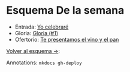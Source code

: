 # Esquema De la semana

- Entrada: [Yo celebraré](entrada/yo_celebrare.md)
- Gloria: [Gloria (#1)](gloria/gloria_1.md)
- Ofertorio: [Te presentamos el vino y el pan](ofertorio/te_presentamos_el_vino_y_el_pan.md)

[Volver al esquema ->](index.md):

Annotations:
`mkdocs gh-deploy`
